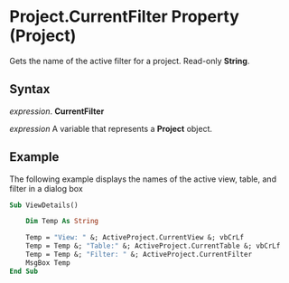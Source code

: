 
# Project.CurrentFilter Property (Project)

Gets the name of the active filter for a project. Read-only  **String**.


## Syntax

 _expression_. **CurrentFilter**

 _expression_ A variable that represents a **Project** object.


## Example

The following example displays the names of the active view, table, and filter in a dialog box


```vb
Sub ViewDetails()

    Dim Temp As String

    Temp = "View: " &; ActiveProject.CurrentView &; vbCrLf 
    Temp = Temp &; "Table:" &; ActiveProject.CurrentTable &; vbCrLf 
    Temp = Temp &; "Filter: " &; ActiveProject.CurrentFilter 
    MsgBox Temp 
End Sub
```

